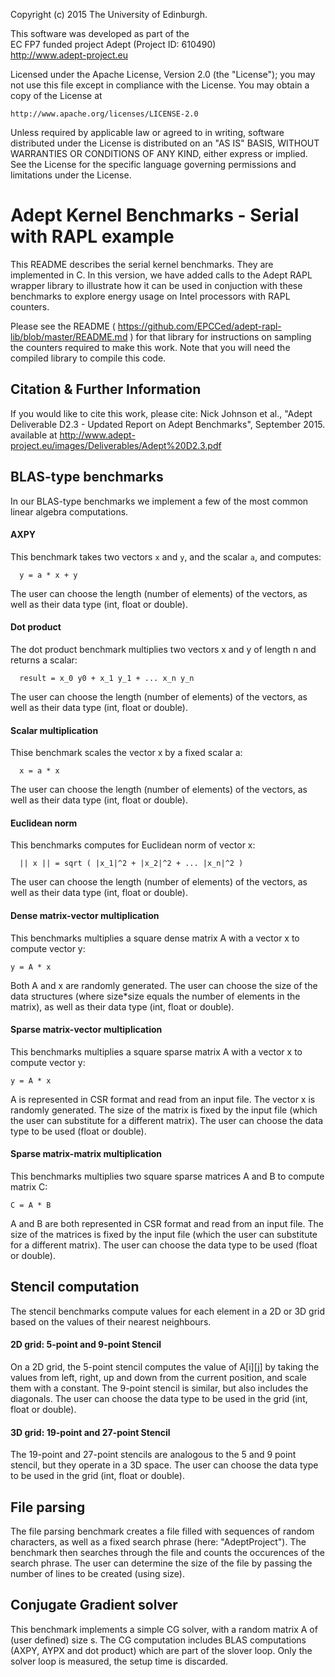 Copyright (c) 2015 The University of Edinburgh.
 
This software was developed as part of the                       
EC FP7 funded project Adept (Project ID: 610490)                 
    http://www.adept-project.eu                                            

Licensed under the Apache License, Version 2.0 (the "License");
you may not use this file except in compliance with the License.
You may obtain a copy of the License at

    http://www.apache.org/licenses/LICENSE-2.0

Unless required by applicable law or agreed to in writing, software
distributed under the License is distributed on an "AS IS" BASIS,
WITHOUT WARRANTIES OR CONDITIONS OF ANY KIND, either express or implied.
See the License for the specific language governing permissions and
limitations under the License.


# Adept Kernel Benchmarks - Serial with RAPL example

This README describes the serial kernel benchmarks. They are implemented in C. In this version, we have added calls to the Adept RAPL wrapper library to illustrate how it can be used in conjuction with these benchmarks to explore energy usage on Intel processors with RAPL counters.

Please see the README ( https://github.com/EPCCed/adept-rapl-lib/blob/master/README.md ) for that library for instructions on sampling the counters required to make this work. Note that you will need the compiled library to compile this code.

## Citation & Further Information
If you would like to cite this work, please cite:
Nick Johnson et al., "Adept Deliverable D2.3 - Updated Report on Adept Benchmarks", September 2015.
available at http://www.adept-project.eu/images/Deliverables/Adept%20D2.3.pdf

## BLAS-type benchmarks

In our BLAS-type benchmarks we implement a few of the most common linear algebra computations.

#### AXPY
This benchmark takes two vectors `x` and `y`, and the scalar `a`, and computes:
``` 
  y = a * x + y
```
The user can choose the length (number of elements) of the vectors, as well as their data type (int, float or double).

#### Dot product 
The dot product benchmark multiplies two vectors x and y of length n and returns a scalar:
```
  result = x_0 y0 + x_1 y_1 + ... x_n y_n
```
The user can choose the length (number of elements) of the vectors, as well as their data type (int, float or double).

#### Scalar multiplication
Thise benchmark scales the vector x by a fixed scalar a:
```
  x = a * x
```
The user can choose the length (number of elements) of the vectors, as well as their data type (int, float or double).

#### Euclidean norm
This benchmarks computes for Euclidean norm of vector x:
```
  || x || = sqrt ( |x_1|^2 + |x_2|^2 + ... |x_n|^2 )
```
The user can choose the length (number of elements) of the vectors, as well as their data type (int, float or double).
  
#### Dense matrix-vector multiplication
This benchmarks multiplies a square dense matrix A with a vector x to compute vector y:
```
y = A * x
```
Both A and x are randomly generated. The user can choose the size of the data structures (where size*size equals the number of elements in the matrix), as well as their data type (int, float or double).

#### Sparse matrix-vector multiplication
This benchmarks multiplies a square sparse matrix A with a vector x to compute vector y:
```
y = A * x
```
A is represented in CSR format and read from an input file. The vector x is randomly generated. The size of the matrix is fixed by the input file (which the user can substitute for a different matrix). The user can choose the data type to be used (float or double).

#### Sparse matrix-matrix multiplication
This benchmarks multiplies two square sparse matrices A and B to compute matrix C:
```
C = A * B
```
A and B are both represented in CSR format and read from an input file. The size of the matrices is fixed by the input file (which the user can substitute for a different matrix). The user can choose the data type to be used (float or double).
  
## Stencil computation

The stencil benchmarks compute values for each element in a 2D or 3D grid based on the values of their nearest neighbours.
 
#### 2D grid: 5-point and 9-point Stencil
On a 2D grid, the 5-point stencil computes the value of A[i][j] by taking the values from left, right, up and down from the current position, and scale them with a constant. The 9-point stencil is similar, but also includes the diagonals.
The user can choose the data type to be used in the grid (int, float or double).
 
#### 3D grid: 19-point and 27-point Stencil 
The 19-point and 27-point stencils are analogous to the 5 and 9 point stencil, but they operate in a 3D space. 
The user can choose the data type to be used in the grid (int, float or double).

## File parsing
The file parsing benchmark creates a file filled with sequences of random characters, as well as a fixed search phrase (here: "AdeptProject"). The benchmark then searches through the file and counts the occurences of the search phrase. 
The user can determine the size of the file by passing the number of lines to be created (using size).
 
## Conjugate Gradient solver
 This benchmark implements a simple CG solver, with a random matrix A of (user defined) size s. The CG computation includes BLAS computations (AXPY, AYPX and dot product) which are part of the slover loop. Only the solver loop is measured, the setup time is discarded.